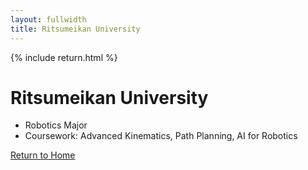 ```yaml
---
layout: fullwidth
title: Ritsumeikan University
---
```


{% include return.html %}

# Ritsumeikan University

- Robotics Major  
- Coursework: Advanced Kinematics, Path Planning, AI for Robotics

<footer class="page-return-footer">
  <a href="/" class="return-btn">Return to Home</a>
</footer>
